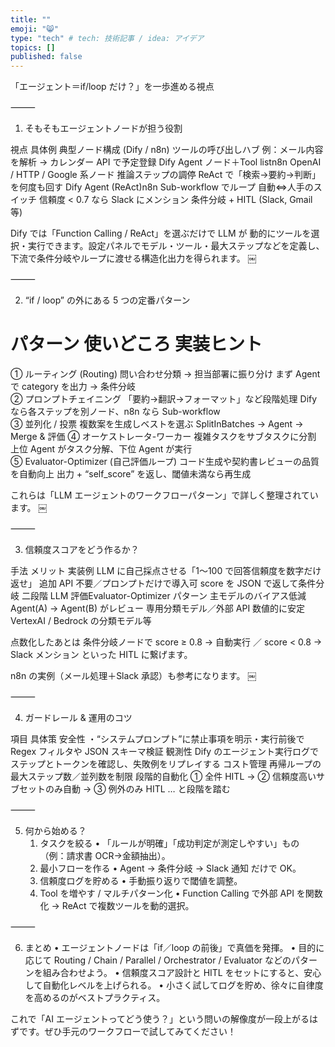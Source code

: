 ```yaml
---
title: ""
emoji: "😸"
type: "tech" # tech: 技術記事 / idea: アイデア
topics: []
published: false
---
```


「エージェント＝if/loop だけ？」を一歩進める視点

⸻

1. そもそもエージェントノードが担う役割

視点	具体例	典型ノード構成 (Dify / n8n)
ツールの呼び出しハブ	例：メール内容を解析 → カレンダー API で予定登録	Dify Agent ノード＋Tool listn8n OpenAI / HTTP / Google 系ノード
推論ステップの調停	ReAct で「検索→要約→判断」を何度も回す	Dify Agent (ReAct)n8n Sub-workflow でループ
自動⇔人手のスイッチ	信頼度 < 0.7 なら Slack にメンション	条件分岐 + HITL (Slack, Gmail 等)

Dify では「Function Calling / ReAct」を選ぶだけで LLM が 動的にツールを選択・実行できます。設定パネルでモデル・ツール・最大ステップなどを定義し、下流で条件分岐やループに渡せる構造化出力を得られます。 ￼

⸻

2. “if / loop” の外にある 5 つの定番パターン

#	パターン	使いどころ	実装ヒント
① ルーティング (Routing)	問い合わせ分類 → 担当部署に振り分け	まず Agent で category を出力 → 条件分岐	
② プロンプトチェイニング	「要約→翻訳→フォーマット」など段階処理	Dify なら各ステップを別ノード、n8n なら Sub-workflow	
③ 並列化 / 投票	複数案を生成しベストを選ぶ	SplitInBatches → Agent → Merge & 評価	
④ オーケストレータ-ワーカー	複雑タスクをサブタスクに分割	上位 Agent がタスク分解、下位 Agent が実行	
⑤ Evaluator-Optimizer (自己評価ループ)	コード生成や契約書レビューの品質を自動向上	出力 + “self_score” を返し、閾値未満なら再生成	

これらは「LLM エージェントのワークフローパターン」で詳しく整理されています。 ￼

⸻

3. 信頼度スコアをどう作るか？

手法	メリット	実装例
LLM に自己採点させる「1〜100 で回答信頼度を数字だけ返せ」	追加 API 不要／プロンプトだけで導入可	score を JSON で返して条件分岐
二段階 LLM 評価Evaluator-Optimizer パターン	主モデルのバイアス低減	Agent(A) → Agent(B) がレビュー
専用分類モデル／外部 API	数値的に安定	VertexAI / Bedrock の分類モデル等

点数化したあとは 条件分岐ノードで
score ≥ 0.8 → 自動実行 ／ score < 0.8 → Slack メンション といった HITL に繋げます。

n8n の実例（メール処理＋Slack 承認）も参考になります。 ￼

⸻

4. ガードレール & 運用のコツ

項目	具体策
安全性	・“システムプロンプト”に禁止事項を明示・実行前後で Regex フィルタや JSON スキーマ検証
観測性	Dify のエージェント実行ログでステップとトークンを確認し、失敗例をリプレイする
コスト管理	再帰ループの最大ステップ数／並列数を制限
段階的自動化	① 全件 HITL → ② 信頼度高いサブセットのみ自動 → ③ 例外のみ HITL … と段階を踏む


⸻

5. 何から始める？
	1.	タスクを絞る
	•	「ルールが明確」「成功判定が測定しやすい」もの（例：請求書 OCR→金額抽出）。
	2.	最小フローを作る
	•	Agent → 条件分岐 → Slack 通知 だけで OK。
	3.	信頼度ログを貯める
	•	手動振り返りで閾値を調整。
	4.	Tool を増やす / マルチパターン化
	•	Function Calling で外部 API を関数化 → ReAct で複数ツールを動的選択。

⸻

6. まとめ
	•	エージェントノードは「if／loop の前後」で真価を発揮。
	•	目的に応じて Routing / Chain / Parallel / Orchestrator / Evaluator などのパターンを組み合わせよう。
	•	信頼度スコア設計と HITL をセットにすると、安心して自動化レベルを上げられる。
	•	小さく試してログを貯め、徐々に自律度を高めるのがベストプラクティス。

これで「AI エージェントってどう使う？」という問いの解像度が一段上がるはずです。ぜひ手元のワークフローで試してみてください！